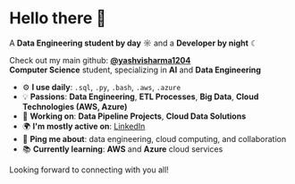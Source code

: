 # Hello there 👋  
A **Data Engineering student by day** ☼ and a **Developer by night** ☾

Check out my main github: [**@yashvisharma1204**](https://yashvisharma1204.github.io/)  
**Computer Science** student, specializing in **AI** and **Data Engineering** 

- ⚙️ **I use daily**: `.sql`, `.py`, `.bash`, `.aws`, `.azure`  
- 💡 **Passions**: **Data Engineering**, **ETL Processes**, **Big Data**, **Cloud Technologies (AWS, Azure)**
- 💅 **Working on**: **Data Pipeline Projects**, **Cloud Data Solutions**
- 🌍 **I'm mostly active on**: [LinkedIn](https://www.linkedin.com/in/yashvisharma21/)
- 💬 **Ping me about**: data engineering, cloud computing, and collaboration
- 📚 **Currently learning**: **AWS** and **Azure** cloud services  


Looking forward to connecting with you all!

